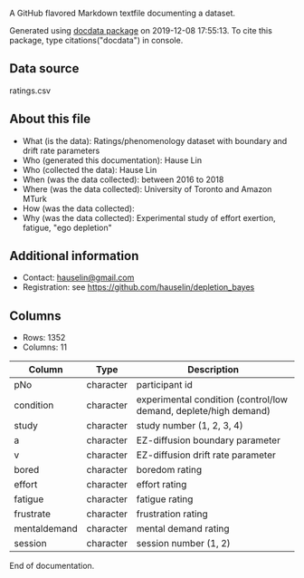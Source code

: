A GitHub flavored Markdown textfile documenting a dataset.

Generated using [docdata package](https://hauselin.github.io/docdata/) on 2019-12-08 17:55:13.
To cite this package, type citations("docdata") in console.

## Data source

ratings.csv

## About this file

* What (is the data): Ratings/phenomenology dataset with boundary and drift rate parameters
* Who (generated this documentation): Hause Lin
* Who (collected the data): Hause Lin
* When (was the data collected): between 2016 to 2018
* Where (was the data collected): University of Toronto and Amazon MTurk
* How (was the data collected): 
* Why (was the data collected): Experimental study of effort exertion, fatigue, "ego depletion"

## Additional information

* Contact: hauselin@gmail.com
* Registration: see https://github.com/hauselin/depletion_bayes

## Columns

* Rows: 1352
* Columns: 11

| Column       | Type      | Description                                                  |
| ------------ | --------- | ------------------------------------------------------------ |
| pNo          | character | participant id                                               |
| condition    | character | experimental condition (control/low demand, deplete/high demand) |
| study        | character | study number (1, 2, 3, 4)                                    |
| a            | character | EZ-diffusion boundary parameter                              |
| v            | character | EZ-diffusion drift rate parameter                            |
| bored        | character | boredom rating                                               |
| effort       | character | effort rating                                                |
| fatigue      | character | fatigue rating                                               |
| frustrate    | character | frustration rating                                           |
| mentaldemand | character | mental demand rating                                         |
| session      | character | session number (1, 2)                                        |

End of documentation.

